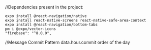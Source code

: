 //Dependencies present in the project:

    expo install @react-navigation/native
    expo install react-native-screens react-native-safe-area-context
    expo install @react-navigation/bottom-tabs
    pm i @expo/vector-icons
    "firebase": "^8.0.0",

//Message Commit Pattern
data.hour.commit order of the day
